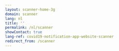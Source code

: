 ```yaml
---
layout: scanner-home-3g
domain: scanner
lang: nl
title: ''
permalink: /nl/scanner
showContact: true
lang-ref: covid19-notification-app-website-scanner
redirect_from: /scanner
---
```

